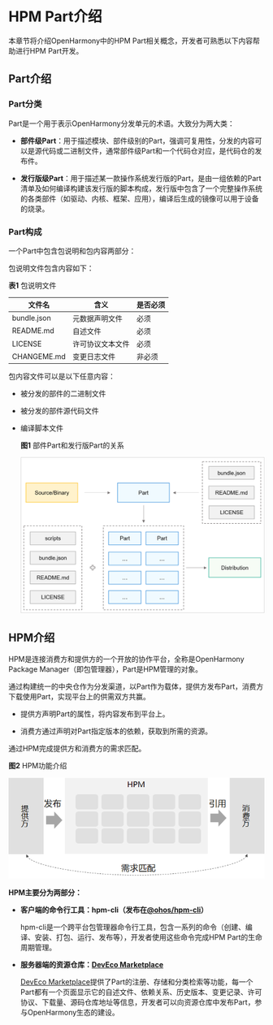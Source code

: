 # HPM Part介绍


本章节将介绍OpenHarmony中的HPM Part相关概念，开发者可熟悉以下内容帮助进行HPM Part开发。


## Part介绍


### Part分类

Part是一个用于表示OpenHarmony分发单元的术语。大致分为两大类：

- **部件级Part**：用于描述模块、部件级别的Part，强调可复用性，分发的内容可以是源代码或二进制文件，通常部件级Part和一个代码仓对应，是代码仓的发布件。

- **发行版级Part**：用于描述某一款操作系统发行版的Part，是由一组依赖的Part清单及如何编译构建该发行版的脚本构成，发行版中包含了一个完整操作系统的各类部件（如驱动、内核、框架、应用），编译后生成的镜像可以用于设备的烧录。


### Part构成

一个Part中包含包说明和包内容两部分：

包说明文件包含内容如下：

  **表1** 包说明文件

| 文件名 | 含义 | 是否必须 | 
| -------- | -------- | -------- |
| bundle.json | 元数据声明文件 | 必须 | 
| README.md | 自述文件 | 必须 | 
| LICENSE | 许可协议文本文件 | 必须 | 
| CHANGEME.md | 变更日志文件 | 非必须 | 

包内容文件可以是以下任意内容：

- 被分发的部件的二进制文件

- 被分发的部件源代码文件

- 编译脚本文件


  **图1** 部件Part和发行版Part的关系

  ![zh-cn_image_0000001195369804](figures/zh-cn_image_0000001195369804.png)


## HPM介绍

HPM是连接消费方和提供方的一个开放的协作平台，全称是OpenHarmony Package Manager（即包管理器），Part是HPM管理的对象。

通过构建统一的中央仓作为分发渠道，以Part作为载体，提供方发布Part，消费方下载使用Part，实现平台上的供需双方共赢。

- 提供方声明Part的属性，将内容发布到平台上。

- 消费方通过声明对Part指定版本的依赖，获取到所需的资源。

通过HPM完成提供方和消费方的需求匹配。


  **图2** HPM功能介绍

  ![zh-cn_image_0000001240409717](figures/zh-cn_image_0000001240409717.png)

**HPM主要分为两部分：**

- **客户端的命令行工具：hpm-cli（发布在[@ohos/hpm-cli](https://www.npmjs.com/package/@ohos/hpm-cli)）**

  hpm-cli是一个跨平台包管理器命令行工具，包含一系列的命令（创建、编译、安装、打包、运行、发布等），开发者使用这些命令完成HPM Part的生命周期管理。

- **服务器端的资源仓库：[DevEco Marketplace](https://repo.harmonyos.com)**

  [DevEco Marketplace](https://repo.harmonyos.com)提供了Part的注册、存储和分类检索等功能，每一个Part都有一个页面显示它的自述文件、依赖关系、历史版本、变更记录、许可协议、下载量、源码仓库地址等信息，开发者可以向资源仓库中发布Part，参与OpenHarmony生态的建设。
